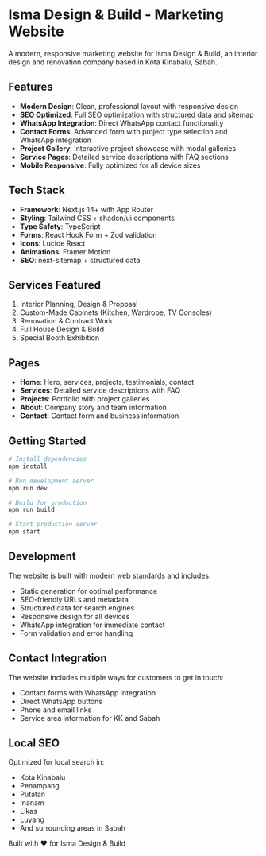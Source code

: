 # Isma Design & Build - Marketing Website

A modern, responsive marketing website for Isma Design & Build, an interior design and renovation company based in Kota Kinabalu, Sabah.

## Features

- **Modern Design**: Clean, professional layout with responsive design
- **SEO Optimized**: Full SEO optimization with structured data and sitemap
- **WhatsApp Integration**: Direct WhatsApp contact functionality
- **Contact Forms**: Advanced form with project type selection and WhatsApp integration
- **Project Gallery**: Interactive project showcase with modal galleries
- **Service Pages**: Detailed service descriptions with FAQ sections
- **Mobile Responsive**: Fully optimized for all device sizes

## Tech Stack

- **Framework**: Next.js 14+ with App Router
- **Styling**: Tailwind CSS + shadcn/ui components
- **Type Safety**: TypeScript
- **Forms**: React Hook Form + Zod validation
- **Icons**: Lucide React
- **Animations**: Framer Motion
- **SEO**: next-sitemap + structured data

## Services Featured

1. Interior Planning, Design & Proposal
2. Custom-Made Cabinets (Kitchen, Wardrobe, TV Consoles)
3. Renovation & Contract Work
4. Full House Design & Build
5. Special Booth Exhibition

## Pages

- **Home**: Hero, services, projects, testimonials, contact
- **Services**: Detailed service descriptions with FAQ
- **Projects**: Portfolio with project galleries
- **About**: Company story and team information
- **Contact**: Contact form and business information

## Getting Started

```bash
# Install dependencies
npm install

# Run development server
npm run dev

# Build for production
npm run build

# Start production server
npm start
```

## Development

The website is built with modern web standards and includes:

- Static generation for optimal performance
- SEO-friendly URLs and metadata
- Structured data for search engines
- Responsive design for all devices
- WhatsApp integration for immediate contact
- Form validation and error handling

## Contact Integration

The website includes multiple ways for customers to get in touch:

- Contact forms with WhatsApp integration
- Direct WhatsApp buttons
- Phone and email links
- Service area information for KK and Sabah

## Local SEO

Optimized for local search in:
- Kota Kinabalu
- Penampang
- Putatan
- Inanam
- Likas
- Luyang
- And surrounding areas in Sabah

Built with ❤️ for Isma Design & Build
